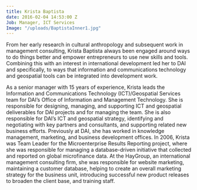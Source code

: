 ```yaml
---
title: Krista Baptista
date: 2016-02-04 14:53:00 Z
Job: Manager, ICT Services
Image: "/uploads/BaptistaInner1.jpg"
---
```


From her early research in cultural anthropology and subsequent work in management consulting, Krista Baptista always been engaged around ways to do things better and empower entrepreneurs to use new skills and tools. Combining this with an interest in international development led her to DAI and specifically, to ways that information and communications technology and geospatial tools can be integrated into development work.

<!--more-->

As a senior manager with 15 years of experience, Krista leads the Information and Communications Technology (ICT)/Geospatial Services team for DAI’s Office of Information and Management Technology. She is responsible for designing, managing, and supporting ICT and geospatial deliverables for DAI projects and for managing the team. She is also responsible for DAI’s ICT and geospatial strategy, identifying and negotiating with key partners and consultants, and supporting related new business efforts.
Previously at DAI, she has worked in knowledge management, marketing, and business development offices. In 2006, Krista was Team Leader for the Microenterprise Results Reporting project, where she was responsible for managing a database-driven initiative that collected and reported on global microfinance data. At the HayGroup, an international management consulting firm, she was responsible for website marketing, maintaining a customer database, helping to create an overall marketing strategy for the business unit, introducing successful new product releases to broaden the client base, and training staff.